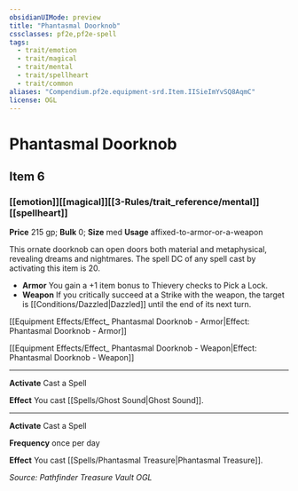 ```yaml
---
obsidianUIMode: preview
title: "Phantasmal Doorknob"
cssclasses: pf2e,pf2e-spell
tags:
  - trait/emotion
  - trait/magical
  - trait/mental
  - trait/spellheart
  - trait/common
aliases: "Compendium.pf2e.equipment-srd.Item.IISieImYvSQ8AqmC"
license: OGL
---
```

# Phantasmal Doorknob
## Item 6
### [[emotion]][[magical]][[3-Rules/trait_reference/mental]][[spellheart]]


**Price** 215 gp; 
**Bulk** 0; **Size** med
**Usage** affixed-to-armor-or-a-weapon

This ornate doorknob can open doors both material and metaphysical, revealing dreams and nightmares. The spell DC of any spell cast by activating this item is 20.

*   **Armor** You gain a +1 item bonus to Thievery checks to Pick a Lock.
*   **Weapon** If you critically succeed at a Strike with the weapon, the target is [[Conditions/Dazzled|Dazzled]] until the end of its next turn.

[[Equipment Effects/Effect_ Phantasmal Doorknob - Armor|Effect: Phantasmal Doorknob - Armor]]

[[Equipment Effects/Effect_ Phantasmal Doorknob - Weapon|Effect: Phantasmal Doorknob - Weapon]]

* * *

**Activate** Cast a Spell

**Effect** You cast [[Spells/Ghost Sound|Ghost Sound]].

* * *

**Activate** Cast a Spell

**Frequency** once per day

**Effect** You cast [[Spells/Phantasmal Treasure|Phantasmal Treasure]].

*Source: Pathfinder Treasure Vault*
*OGL*